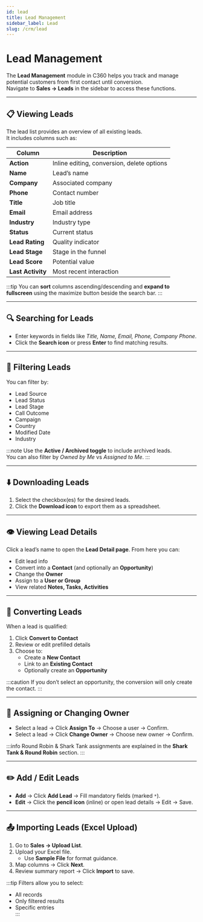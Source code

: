 ```yaml
---
id: lead
title: Lead Management
sidebar_label: Lead
slug: /crm/lead
---
```


# Lead Management

The **Lead Management** module in C360 helps you track and manage potential customers from first contact until conversion.  
Navigate to **Sales → Leads** in the sidebar to access these functions.

---

## 📋 Viewing Leads

The lead list provides an overview of all existing leads.  
It includes columns such as:

| Column            | Description                                |
| ----------------- | ------------------------------------------ |
| **Action**        | Inline editing, conversion, delete options |
| **Name**          | Lead’s name                                |
| **Company**       | Associated company                         |
| **Phone**         | Contact number                             |
| **Title**         | Job title                                  |
| **Email**         | Email address                              |
| **Industry**      | Industry type                              |
| **Status**        | Current status                             |
| **Lead Rating**   | Quality indicator                          |
| **Lead Stage**    | Stage in the funnel                        |
| **Lead Score**    | Potential value                            |
| **Last Activity** | Most recent interaction                    |

:::tip
You can **sort** columns ascending/descending and **expand to fullscreen** using the maximize button beside the search bar.
:::

---

## 🔍 Searching for Leads

- Enter keywords in fields like _Title, Name, Email, Phone, Company Phone_.
- Click the **Search icon** or press **Enter** to find matching results.

---

## 🎯 Filtering Leads

You can filter by:

- Lead Source
- Lead Status
- Lead Stage
- Call Outcome
- Campaign
- Country
- Modified Date
- Industry

:::note
Use the **Active / Archived toggle** to include archived leads.  
You can also filter by _Owned by Me_ vs _Assigned to Me_.
:::

---

## ⬇️ Downloading Leads

1. Select the checkbox(es) for the desired leads.
2. Click the **Download icon** to export them as a spreadsheet.

---

## 👁️ Viewing Lead Details

Click a lead’s name to open the **Lead Detail page**. From here you can:

- Edit lead info
- Convert into a **Contact** (and optionally an **Opportunity**)
- Change the **Owner**
- Assign to a **User or Group**
- View related **Notes, Tasks, Activities**

---

## 🔄 Converting Leads

When a lead is qualified:

1. Click **Convert to Contact**
2. Review or edit prefilled details
3. Choose to:
   - Create a **New Contact**
   - Link to an **Existing Contact**
   - Optionally create an **Opportunity**

:::caution
If you don’t select an opportunity, the conversion will only create the contact.
:::

---

## 👤 Assigning or Changing Owner

- Select a lead → Click **Assign To** → Choose a user → Confirm.
- Select a lead → Click **Change Owner** → Choose new owner → Confirm.

:::info
Round Robin & Shark Tank assignments are explained in the **Shark Tank & Round Robin** section.
:::

---

## ✏️ Add / Edit Leads

- **Add** → Click **Add Lead** → Fill mandatory fields (marked `*`).
- **Edit** → Click the **pencil icon** (inline) or open lead details → Edit → Save.

---

## 📤 Importing Leads (Excel Upload)

1. Go to **Sales → Upload List**.
2. Upload your Excel file.
   - Use **Sample File** for format guidance.
3. Map columns → Click **Next**.
4. Review summary report → Click **Import** to save.

:::tip
Filters allow you to select:

- All records
- Only filtered results
- Specific entries  
  :::
